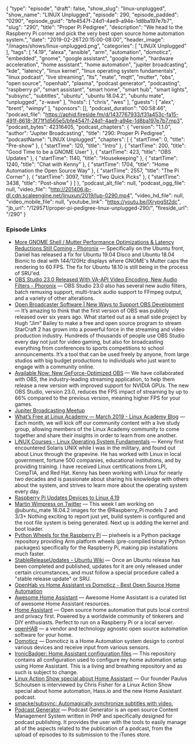 {
  "type": "episode",
  "draft": false,
  "show_slug": "linux-unplugged",
  "show_name": "LINUX Unplugged",
  "episode": 290,
  "episode_padded": "0290",
  "episode_guid": "bfe4547f-24d1-4ae9-a94e-1d8ba197e7b7",
  "slug": "290",
  "title": "Proper Pi Pedigree",
  "description": "We head to the Raspberry Pi corner and pick the very best open source home automation system.",
  "date": "2019-02-26T20:15:00-08:00",
  "header_image": "/images/shows/linux-unplugged.png",
  "categories": [
    "LINUX Unplugged"
  ],
  "tags": [
    "4.19",
    "alexa",
    "ansible",
    "arm",
    "automation",
    "domoticz",
    "embedded",
    "gnome",
    "google assistant",
    "google home",
    "hardware acceleration",
    "home assistant",
    "home automation",
    "jupiter broadcasting",
    "kde",
    "latency",
    "linux kernel",
    "linux operating system fundamentals",
    "linux podcast",
    "live streaming",
    "lts",
    "mate",
    "mqtt",
    "mutter",
    "obs",
    "open source",
    "openhab",
    "plasma",
    "podcast generator",
    "podcasting",
    "raspberry pi",
    "smart assistant",
    "smart home",
    "smart hub",
    "smart lights",
    "subsync",
    "subtitles",
    "ubuntu",
    "ubuntu 18.04.2",
    "ubuntu mate",
    "unplugged",
    "z-wave"
  ],
  "hosts": [
    "chris",
    "wes"
  ],
  "guests": [
    "alex",
    "brent",
    "wimpy"
  ],
  "sponsors": [],
  "podcast_duration": "00:58:46",
  "podcast_file": "https://aphid.fireside.fm/d/1437767933/f31a453c-fa15-491f-8618-3f71f1d565e5/bfe4547f-24d1-4ae9-a94e-1d8ba197e7b7.mp3",
  "podcast_bytes": 42316405,
  "podcast_chapters": {
    "version": "1.1.0",
    "author": "Jupiter Broadcasting",
    "title": "290: Proper Pi Pedigree",
    "podcastName": "LINUX Unplugged",
    "chapters": [
      {
        "startTime": 0,
        "title": "Pre-show"
      },
      {
        "startTime": 120,
        "title": "Intro"
      },
      {
        "startTime": 200,
        "title": "Good Time to be a GNOME User"
      },
      {
        "startTime": 423,
        "title": "OBS Updates"
      },
      {
        "startTime": 1140,
        "title": "Housekeeping"
      },
      {
        "startTime": 1240,
        "title": "Chat with Kenny"
      },
      {
        "startTime": 1704,
        "title": "Home Automation the Open Source Way"
      },
      {
        "startTime": 2557,
        "title": "The Pi Corner"
      },
      {
        "startTime": 3097,
        "title": "Two Quick Picks"
      },
      {
        "startTime": 3438,
        "title": "Post-show"
      }
    ]
  },
  "podcast_alt_file": null,
  "podcast_ogg_file": null,
  "video_file": "http://201406.jb-dl.cdn.scaleengine.net/linuxun/2019/lup-0290.mp4",
  "video_hd_file": null,
  "video_mobile_file": null,
  "youtube_link": "https://youtu.be/lXrypgSt2dc",
  "jb_url": "/129571/proper-pi-pedigree-linux-unplugged-290/",
  "fireside_url": "/290"
}


### Episode Links

  * [More GNOME Shell / Mutter Performance Optimizations & Latency Reductions Still Coming - Phoronix](https://www.phoronix.com/scan.php?page=news_item&px=GNOME-Still-Dropping-Latency "More GNOME Shell / Mutter Performance Optimizations & Latency Reductions Still Coming - Phoronix") — Specifically on the Ubuntu front, Daniel has released a fix for Ubuntu 19.04 Disco and Ubuntu 18.04 Bionic to deal with 144/120Hz displays where GNOME's Mutter caps the rendering to 60 FPS. The fix for Ubuntu 18.10 is still being in the process of SRU'ed. 
  * [OBS Studio 23.0 Released With VA-API Video Encoding, New Audio Filters - Phoronix](https://www.phoronix.com/scan.php?page=news_item&px=OBS-Studio-23.0-Released "OBS Studio 23.0 Released With VA-API Video Encoding, New Audio Filters - Phoronix") — OBS Studio 23.0 also has several new audio filters, batch remuxing support, multi-track audio support to FFmpeg output, and a variety of other alterations. 
  * [Open Broadcaster Software | New Ways to Support OBS Development](https://obsproject.com/blog/new-ways-to-support-obs-development "Open Broadcaster Software | New Ways to Support OBS Development") — It’s amazing to think that the first version of OBS was publicly released over six years ago. What started out as a small side project by Hugh “Jim” Bailey to make a free and open source program to stream StarCraft 2 has grown into a powerful force in the streaming and video production industry. Hundreds of thousands of people use OBS Studio every day not just for video gaming, but also for broadcasting everything from conferences to sports competitions to school announcements. It’s a tool that can be used freely by anyone, from large studios with big budget productions to individuals who just want to engage with a community online.
  * [Available Now: New GeForce-Optimized OBS](https://www.nvidia.com/en-us/geforce/news/geforce-rtx-streaming/ "Available Now: New GeForce-Optimized OBS") — We have collaborated with OBS, the industry-leading streaming application, to help them release a new version with improved support for NVIDIA GPUs. The new OBS Studio, version 23.0, reduces the FPS impact of streaming by up to 66% compared to the previous version, meaning higher FPS for your games.
  * [Jupiter Broadcasting Meetup](https://www.meetup.com/jupiterbroadcasting/ "Jupiter Broadcasting Meetup")
  * [What’s Free at Linux Academy — March 2019 - Linux Academy Blog](https://linuxacademy.com/blog/linux-academy/freemarch2019/ "What’s Free at Linux Academy — March 2019 - Linux Academy Blog") — Each month, we will kick off our community content with a live study group, allowing members of the Linux Academy community to come together and share their insights in order to learn from one another.
  * [LiNUX Courses - Linux Operating System Fundamentals](https://linuxacademy.com/linux/training/course/name/linux-operating-system-fundamentals "LiNUX Courses - Linux Operating System Fundamentals") — Kenny first encountered Solaris UNIX while I was in the military, and found out about Linux through the grapevine. He has worked with Linux in local government, fortune 500 companies, educational institutions, and by providing training. I have received Linux certifications from LPI, CompTIA, and Red Hat. Kenny has been working with Linux for nearly two decades and is passionate about sharing his knowledge with others about the system, and strives to learn more about the operating system every day.
  * [Raspberry Pi Updates Devices to Linux 4.19](https://www.tomshardware.com/news/raspberry-pi-updates-to-linux-419,38672.html "Raspberry Pi Updates Devices to Linux 4.19")
  * [Martin Wimpress on Twitter](https://twitter.com/m_wimpress/status/1100078928474058757 "Martin Wimpress on Twitter") — This week I am working on @ubuntu_mate 18.04.2 images for the @Raspberry_Pi models 2 and 3/3+ Nothing exciting to report just yet, build system is configured and the root file system is being generated. Next up is adding the kernel and boot loader.
  * [Python Wheels for the Raspberry Pi](https://www.piwheels.org/ "Python Wheels for the Raspberry Pi") — piwheels is a Python package repository providing Arm platform wheels (pre-compiled binary Python packages) specifically for the Raspberry Pi, making pip installations much faster. 
  * [StableReleaseUpdates - Ubuntu Wiki](https://wiki.ubuntu.com/StableReleaseUpdates "StableReleaseUpdates - Ubuntu Wiki") — Once an Ubuntu release has been completed and published, updates for it are only released under certain circumstances, and must follow a special procedure called a "stable release update" or SRU. 
  * [OpenHab vs Home Assistant vs Domoticz - Best Open Source Home Automation](https://www.smarthomeblog.net/openhab-home-assistant-domoticz/ "OpenHab vs Home Assistant vs Domoticz - Best Open Source Home Automation")
  * [Awesome Home Assistant](https://www.awesome-ha.com/#alternative-home-automation-software "Awesome Home Assistant") — Awesome Home Assistant is a curated list of awesome Home Assistant resources. 
  * [Home Assistant](https://www.home-assistant.io/ "Home Assistant") — Open source home automation that puts local control and privacy first. Powered by a worldwide community of tinkerers and DIY enthusiasts. Perfect to run on a Raspberry Pi or a local server. 
  * [openHAB](https://www.openhab.org/ "openHAB") — a vendor and technology agnostic open source automation software for your home.
  * [Domoticz](https://www.domoticz.com/ "Domoticz") — Domoticz is a Home Automation system design to control various devices and receive input from various sensors. 
  * [IronicBadger: Home Assistant configuration files](https://github.com/IronicBadger/home-assistant "IronicBadger: Home Assistant configuration files") — This repository contains all configuration used to configure my home automation setup using Home Assistant. This is a living and breathing repository and as such is subject to change.
  * [Linux Action Show special about Home Assistant](https://www.home-assistant.io/blog/2017/06/10/interview-with-jupiter-broadcasting "Linux Action Show special about Home Assistant") — Our founder Paulus Schoutsen is interviewed by Chris Fisher for a Linux Action Show special about home automation, Hass.io and the new Home Assistant podcast.
  * [smacke/subsync: Automagically synchronize subtitles with video.](https://github.com/smacke/subsync "smacke/subsync: Automagically synchronize subtitles with video.")
  * [Podcast Generator](http://www.podcastgenerator.net/about "Podcast Generator") — Podcast Generator is an open source Content Management System written in PHP and specifically designed for podcast publishing. It provides the user with the tools to easily manage all of the aspects related to the publication of a podcast, from the upload of episodes to its submission to the iTunes store.


